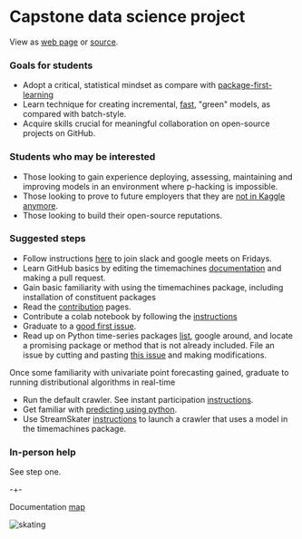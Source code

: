 
# Capstone data science project 
View as [web page](https://microprediction.github.io/timemachines/) or [source](https://github.com/microprediction/timemachines/blob/main/docs/capstone.md).


### Goals for students

- Adopt a critical, statistical mindset as compare with [package-first-learning](https://www.linkedin.com/posts/petercotton_forecasting-timeseries-timeseriesanalysis-activity-6988875513771520001-Wpqp/?utm_source=share&utm_medium=member_desktop)
- Learn technique for creating incremental, [fast](https://www.microprediction.com/blog/fast), "green" models, as compared with batch-style. 
- Acquire skills crucial for meaningful collaboration on open-source projects on GitHub. 

### Students who may be interested

- Those looking to gain experience deploying, assessing, maintaining and improving models in an environment where p-hacking is impossible. 
- Those looking to prove to future employers that they are [not in Kaggle anymore](https://www.linkedin.com/pulse/dorothy-youre-kaggle-anymore-peter-cotton-phd/). 
- Those looking to build their open-source reputations. 


### Suggested steps

- Follow instructions [here](https://microprediction.github.io/microprediction/meet.html) to join slack and google meets on Fridays. 
- Learn GitHub basics by editing the timemachines [documentation](https://github.com/microprediction/timemachines/tree/main/docs) and making a pull request. 
- Gain basic familiarity with using the timemachines package, including installation of constituent packages
- Read the [contribution](https://github.com/microprediction/timemachines/blob/main/CONTRIBUTE.md) pages.
- Contribute a colab notebook by following the [instructions](https://github.com/microprediction/timemachines/blob/main/CONTRIBUTE_COLAB_NOTEBOOK.md)
- Graduate to a [good first issue](https://github.com/microprediction/timemachines/issues?q=is%3Aissue+is%3Aopen+label%3A%22good+first+issue%22). 
- Read up on Python time-series packages [list](https://www.microprediction.com/blog/popular-timeseries-packages), google around, and locate a promising package or method that
is not already included. File an issue by cutting and pasting [this issue](https://github.com/microprediction/timemachines/issues/121) and making modifications. 

Once some familiarity with univariate point forecasting gained, graduate to running distributional algorithms in real-time

- Run the default crawler. See instant participation [instructions](https://microprediction.github.io/microprediction/setup). 
- Get familiar with [predicting using python](https://microprediction.github.io/microprediction/predict-using-python.html). 
- Use StreamSkater [instructions](https://microprediction.github.io/microprediction/predict-using-python-streamskater.html) to launch a crawler that uses a model in the timemachines package. 


### In-person help
See step one. 


-+- 

Documentation [map](https://microprediction.github.io/timemachines/map.html)
 
  


![skating](https://i.imgur.com/elu5muO.png)
